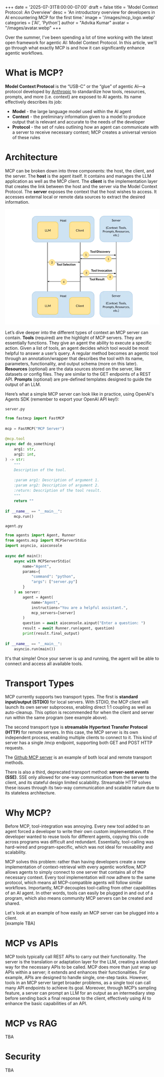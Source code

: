 +++
date = '2025-07-31T8:00:00-07:00'
draft = false
title = 'Model Context Protocol: An Overview'
desc = 'An introductory overview for developers in AI encountering MCP for the first time.'
image = '/images/mcp_logo.webp'
categories = ['AI', 'Python']
author = "Advika Kumar"
avatar = "/images/avatar.webp"
+++

Over the summer, I've been spending a lot of time working with the latest open framework for agentic AI: Model Context Protocol. In this article, we'll go through what exactly MCP is and how it can significantly enhance agentic workflows. 

#  What is MCP?

**Model Context Protocol** is the “USB-C” or the “glue” of agentic AI—a protocol developed by [Anthropic](https://www.anthropic.com/) to standardize how tools, resources, prompts, and more (i.e. context) are exposed to AI agents. Its name effectively describes its job:
- **Model** - the large language model used within the AI agent    
- **Context** - the preliminary information given to a model to produce output that is relevant and accurate to the needs of the developer    
- **Protocol** - the set of rules outlining how an agent can communicate with a server to receive necessary context; MCP creates a universal version of these rules     
    
#  Architecture

MCP can be broken down into three components: the host, the client, and the server. The **host** is the agent itself. It contains and manages the LLM application as well as the MCP client. The **client** is the implementation layer that creates the link between the host and the server via the Model Context Protocol. The **server** exposes the context that the host wishes to access. It accesses external local or remote data sources to extract the desired information.   

![MCP Flow](/images/mcp-flow.webp "MCP Flow")

Let’s dive deeper into the different types of context an MCP server can contain. **Tools** (required) are the highlight of MCP servers. They are essentially functions. They give an agent the ability to execute a specific action. Given a list of tools, an agent decides which tool would be most helpful to answer a user’s query. A regular method becomes an agentic tool through an annotation/wrapper that describes the tool with its name, parameters, functionality, and output schema (more on this later). **Resources** (optional) are the data sources stored on the server, like datasets or config files. They are similar to the GET endpoints of a REST API. **Prompts** (optional) are pre-defined templates designed to guide the output of an LLM. 

Here’s what a simple MCP server can look like in practice, using OpenAI's Agents SDK (remember to export your OpenAI API key!):

`server.py`
```python
from fastmcp import FastMCP

mcp = FastMCP("MCP Server")

@mcp.tool
async def do_something(
    arg1: str,
    arg2: int,
) -> str:
    """
    Description of the tool.
    
    :param arg1: Description of argument 1.
    :param arg2: Description of argument 2.
    :return: Description of the tool result.
    """
    return ""

if __name__ == "__main__":
    mcp.run()
```
`agent.py`
```python
from agents import Agent, Runner
from agents.mcp import MCPServerStdio
import asyncio, aioconsole

async def main():
    async with MCPServerStdio(
        name="Agent",
        params={
            "command": "python",
            "args": ["server.py"]
        }
    ) as server:
        agent = Agent(
            name="Agent",
            instructions="You are a helpful assistant.",
            mcp_servers=[server]
        )
        question = await aioconsole.ainput("Enter a question: ")
        result = await Runner.run(agent, question)
        print(result.final_output)

if __name__ == "__main__":
    asyncio.run(main())
```
It's that simple! Once your server is up and running, the agent will be able to connect and access all available tools.

#  Transport Types

MCP currently supports two transport types. The first is **standard input/output (STDIO)** for local servers. With STDIO, the MCP client will launch its own server subprocess, enabling direct 1:1 coupling as well as auto-cleanup. This option is recommended for when the client and server run within the same program (see example above). 

The second transport type is **streamable Hypertext Transfer Protocol (HTTP)** for remote servers. In this case, the MCP server is its own independent process, enabling multiple clients to connect to it. This kind of server has a single /mcp endpoint, supporting both GET and POST HTTP requests. 

The [Github MCP server](https://github.com/github/github-mcp-server) is an example of both local and remote transport methods.

There is also a third, deprecated transport method: **server-sent events (SSE)**. SSE only allowed for one-way communication from the server to the client, and its stateful design limited scalability. Streamable HTTP solves these issues through its two-way communication and scalable nature due to its stateless architecture. 

#  Why MCP?

Before MCP, tool-integration was annoying. Every new tool added to an agent forced a developer to write their own custom implementation. If the developer wanted to reuse tools for different agents, copying this code across programs was difficult and redundant. Essentially, tool-calling was hard-wired and program-specific, which was not ideal for reusability and scalability. 

MCP solves this problem: rather than having developers create a new implementation of context-retrieval with every agentic workflow, MCP allows agents to simply connect to one server that contains all of the necessary context. Every tool implementation will now adhere to the same protocol, which means all MCP-compatible agents will follow similar workflows. Importantly, MCP decouples tool-calling from other capabilities of an AI agent. In other words, tools can easily be plugged in and out of a program, which also means community MCP servers can be created and shared.

Let's look at an example of how easily an MCP server can be plugged into a client.    
[example TBA]

# MCP vs APIs
MCP tools typically call REST APIs to carry out their functionality. The server is the translation or adaptation layer for the LLM, creating a standard way for the necessary APIs to be called. MCP does more than just wrap up APIs within a server; it extends and enhances their functionalities. For example, APIs are designed to handle single, one-step tasks. However, tools in an MCP server target broader problems, as a single tool can call many API endpoints to achieve its goal. Moreover, through MCP’s sampling feature, a server can prompt an LLM for an output as an intermediary step before sending back a final response to the client, effectively using AI to enhance the basic capabilities of an API. 

# MCP vs RAG
TBA

# Security
TBA

